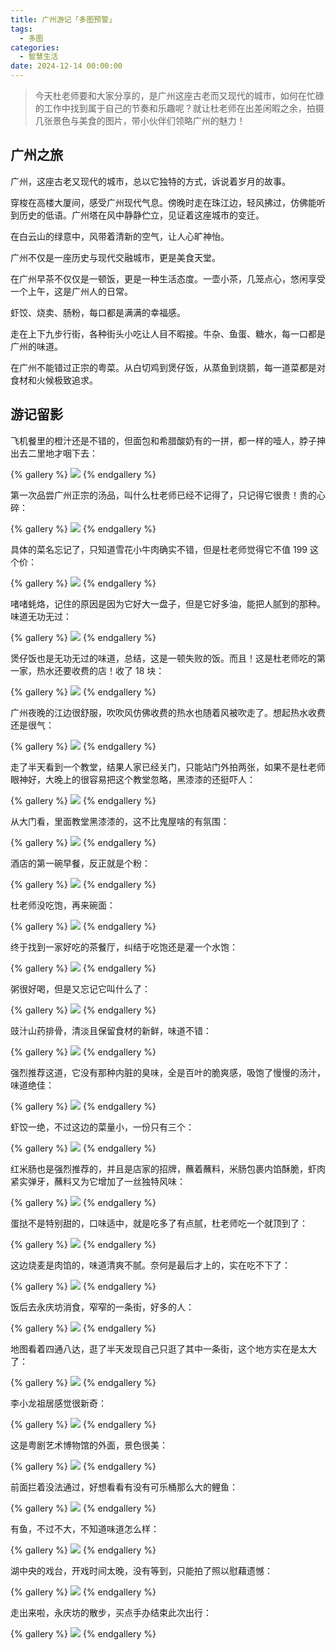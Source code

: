 ```yaml
---
title: 广州游记「多图预警」
tags:
  - 多图
categories:
  - 智慧生活
date: 2024-12-14 00:00:00
---
```


> 今天杜老师要和大家分享的，是广州这座古老而又现代的城市，如何在忙碌的工作中找到属于自己的节奏和乐趣呢？就让杜老师在出差闲暇之余，拍摄几张景色与美食的图片，带小伙伴们领略广州的魅力！

<!-- more -->

## 广州之旅

广州，这座古老又现代的城市，总以它独特的方式，诉说着岁月的故事。

穿梭在高楼大厦间，感受广州现代气息。傍晚时走在珠江边，轻风拂过，仿佛能听到历史的低语。广州塔在风中静静伫立，见证着这座城市的变迁。

在白云山的绿意中，风带着清新的空气，让人心旷神怡。

广州不仅是一座历史与现代交融城市，更是美食天堂。

在广州早茶不仅仅是一顿饭，更是一种生活态度。一壶小茶，几笼点心，悠闲享受一个上午，这是广州人的日常。

虾饺、烧卖、肠粉，每口都是满满的幸福感。

走在上下九步行街，各种街头小吃让人目不暇接。牛杂、鱼蛋、糖水，每一口都是广州的味道。

在广州不能错过正宗的粤菜。从白切鸡到煲仔饭，从蒸鱼到烧鹅，每一道菜都是对食材和火候极致追求。

## 游记留影

飞机餐里的橙汁还是不错的，但面包和希腊酸奶有的一拼，都一样的噎人，脖子抻出去二里地才咽下去：

{% gallery %}
![](https://cdn.dusays.com/2024/12/778-1.jpg)
{% endgallery %}

第一次品尝广州正宗的汤品，叫什么杜老师已经不记得了，只记得它很贵！贵的心碎：

{% gallery %}
![](https://cdn.dusays.com/2024/12/778-2.jpg)
{% endgallery %}

具体的菜名忘记了，只知道雪花小牛肉确实不错，但是杜老师觉得它不值 199 这个价：

{% gallery %}
![](https://cdn.dusays.com/2024/12/778-3.jpg)
{% endgallery %}

啫啫蚝烙，记住的原因是因为它好大一盘子，但是它好多油，能把人腻到的那种。味道无功无过：

{% gallery %}
![](https://cdn.dusays.com/2024/12/778-4.jpg)
{% endgallery %}

煲仔饭也是无功无过的味道，总结，这是一顿失败的饭。而且！这是杜老师吃的第一家，热水还要收费的店！收了 18 块：

{% gallery %}
![](https://cdn.dusays.com/2024/12/778-5.jpg)
{% endgallery %}

广州夜晚的江边很舒服，吹吹风仿佛收费的热水也随着风被吹走了。想起热水收费还是很气：

{% gallery %}
![](https://cdn.dusays.com/2024/12/778-6.jpg)
{% endgallery %}

走了半天看到一个教堂，结果人家已经关门，只能站门外拍两张，如果不是杜老师眼神好，大晚上的很容易把这个教堂忽略，黑漆漆的还挺吓人：

{% gallery %}
![](https://cdn.dusays.com/2024/12/778-7.jpg)
{% endgallery %}

从大门看，里面教堂黑漆漆的，这不比鬼屋啥的有氛围：

{% gallery %}
![](https://cdn.dusays.com/2024/12/778-8.jpg)
{% endgallery %}

酒店的第一碗早餐，反正就是个粉：

{% gallery %}
![](https://cdn.dusays.com/2024/12/778-9.jpg)
{% endgallery %}

杜老师没吃饱，再来碗面：

{% gallery %}
![](https://cdn.dusays.com/2024/12/778-10.jpg)
{% endgallery %}

终于找到一家好吃的茶餐厅，纠结于吃饱还是灌一个水饱：

{% gallery %}
![](https://cdn.dusays.com/2024/12/778-11.jpg)
{% endgallery %}

粥很好喝，但是又忘记它叫什么了：

{% gallery %}
![](https://cdn.dusays.com/2024/12/778-12.jpg)
{% endgallery %}

豉汁山药排骨，清淡且保留食材的新鲜，味道不错：

{% gallery %}
![](https://cdn.dusays.com/2024/12/778-13.jpg)
{% endgallery %}

强烈推荐这道，它没有那种内脏的臭味，全是百叶的脆爽感，吸饱了慢慢的汤汁，味道绝佳：

{% gallery %}
![](https://cdn.dusays.com/2024/12/778-14.jpg)
{% endgallery %}

虾饺一绝，不过这边的菜量小，一份只有三个：

{% gallery %}
![](https://cdn.dusays.com/2024/12/778-15.jpg)
{% endgallery %}

红米肠也是强烈推荐的，并且是店家的招牌，蘸着蘸料，米肠包裹内馅酥脆，虾肉紧实弹牙，蘸料又为它增加了一丝独特风味：

{% gallery %}
![](https://cdn.dusays.com/2024/12/778-16.jpg)
{% endgallery %}

蛋挞不是特别甜的，口味适中，就是吃多了有点腻，杜老师吃一个就顶到了：

{% gallery %}
![](https://cdn.dusays.com/2024/12/778-17.jpg)
{% endgallery %}

这边烧麦是肉馅的，味道清爽不腻。奈何是最后才上的，实在吃不下了：

{% gallery %}
![](https://cdn.dusays.com/2024/12/778-18.jpg)
{% endgallery %}

饭后去永庆坊消食，窄窄的一条街，好多的人：

{% gallery %}
![](https://cdn.dusays.com/2024/12/778-19.jpg)
{% endgallery %}

地图看着四通八达，逛了半天发现自己只逛了其中一条街，这个地方实在是太大了：

{% gallery %}
![](https://cdn.dusays.com/2024/12/778-20.jpg)
{% endgallery %}

李小龙祖居感觉很新奇：

{% gallery %}
![](https://cdn.dusays.com/2024/12/778-21.jpg)
{% endgallery %}

这是粤剧艺术博物馆的外面，景色很美：

{% gallery %}
![](https://cdn.dusays.com/2024/12/778-22.jpg)
{% endgallery %}

前面拦着没法通过，好想看看有没有可乐桶那么大的鲤鱼：

{% gallery %}
![](https://cdn.dusays.com/2024/12/778-23.jpg)
{% endgallery %}

有鱼，不过不大，不知道味道怎么样：

{% gallery %}
![](https://cdn.dusays.com/2024/12/778-24.jpg)
{% endgallery %}

湖中央的戏台，开戏时间太晚，没有等到，只能拍了照以慰藉遗憾：

{% gallery %}
![](https://cdn.dusays.com/2024/12/778-25.jpg)
{% endgallery %}

走出来啦，永庆坊的散步，买点手办结束此次出行：

{% gallery %}
![](https://cdn.dusays.com/2024/12/778-26.jpg)
{% endgallery %}